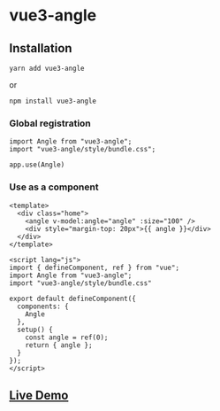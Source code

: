 # vue3-angle

## Installation
```
yarn add vue3-angle
```
or
```
npm install vue3-angle
```

### Global registration
```
import Angle from "vue3-angle";
import "vue3-angle/style/bundle.css";

app.use(Angle)
```

### Use as a component
```
<template>
  <div class="home">
    <angle v-model:angle="angle" :size="100" />
    <div style="margin-top: 20px">{{ angle }}</div>
  </div>
</template>

<script lang="js">
import { defineComponent, ref } from "vue";
import Angle from "vue3-angle";
import "vue3-angle/style/bundle.css"

export default defineComponent({
  components: {
    Angle
  },
  setup() {
    const angle = ref(0);
    return { angle };
  }
});
</script>

```

## [Live Demo](http://vue3-angle.github.io/)

